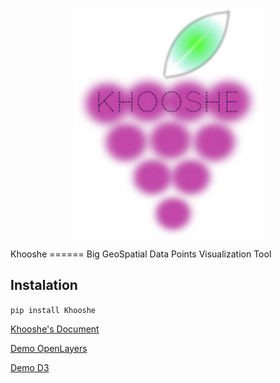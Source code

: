 <p align="center">
  <img src="https://github.com/MBoustani/Khooshe/blob/master/logo.png"  width="300"/>
</p>
Khooshe
======
Big GeoSpatial Data Points Visualization Tool


## Instalation
`pip install Khooshe`


[Khooshe's Document](https://github.com/MBoustani/Khooshe/wiki)

[Demo OpenLayers](http://smadha.github.io/khooshe_openlayers.html)

[Demo D3](http://mboustani.github.io/khooshe.html)
